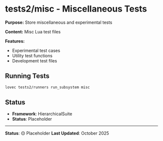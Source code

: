 # tests2/misc - Miscellaneous Tests

**Purpose:** Store miscellaneous and experimental tests

**Content:** Misc Lua test files

**Features:**
- Experimental test cases
- Utility test functions
- Development test files

## Running Tests

```bash
lovec tests2/runners run_subsystem misc
```

## Status

- **Framework**: HierarchicalSuite
- **Status**: Placeholder

---

**Status**: 🟡 Placeholder
**Last Updated**: October 2025
